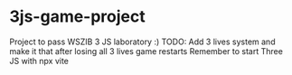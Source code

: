 # 3js-game-project
Project to pass WSZIB 3 JS laboratory :) TODO: Add 3 lives system and make it that after losing all 3 lives game restarts
Remember to start Three JS with npx vite